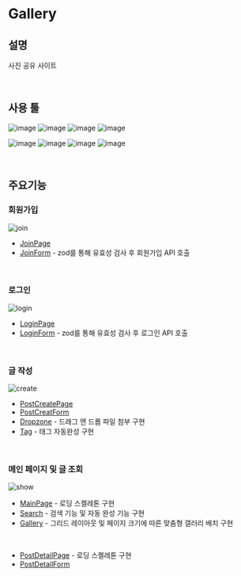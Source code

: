 # Gallery
## 설명
사진 공유 사이트

<br/>

## 사용 툴
![image](https://img.shields.io/badge/JavaScript-323330?style=for-the-badge&logo=javascript&logoColor=F7DF1E)
![image](https://img.shields.io/badge/next%20js-000000?style=for-the-badge&logo=nextdotjs&logoColor=white)
![image](https://img.shields.io/badge/React-20232A?style=for-the-badge&logo=react&logoColor=61DAFB)
![image](	https://img.shields.io/badge/axios-671ddf?&style=for-the-badge&logo=axios&logoColor=white)

![image](https://img.shields.io/badge/Python-FFD43B?style=for-the-badge&logo=python&logoColor=blue)
![image](https://img.shields.io/badge/Django-092E20?style=for-the-badge&logo=django&logoColor=green)
![image](https://img.shields.io/badge/django%20rest-ff1709?style=for-the-badge&logo=django&logoColor=white)
![image](https://img.shields.io/badge/PostgreSQL-316192?style=for-the-badge&logo=postgresql&logoColor=white)

<br/>

## 주요기능
### 회원가입  
![join](https://github.com/5121eun/gallery_front/assets/121006954/b9315323-65c8-4f68-8d02-2fe487be7514)

- [JoinPage](https://github.com/5121eun/gallery_front/blob/main/app/account/join/page.tsx)
- [JoinForm](https://github.com/5121eun/gallery_front/blob/main/app/ui/account/join/joinform.tsx) - zod를 통해 유효성 검사 후 회원가입 API 호출
<br/>

### 로그인  
![login](https://github.com/5121eun/gallery_front/assets/121006954/21f27af5-94d2-437f-9153-03e6a78c332a)

- [LoginPage](https://github.com/5121eun/gallery_front/blob/main/app/account/login/page.tsx)
- [LoginForm](https://github.com/5121eun/gallery_front/blob/main/app/ui/account/login/loginform.tsx) - zod를 통해 유효성 검사 후 로그인 API 호출
<br/>

### 글 작성
![create](https://github.com/5121eun/gallery_front/assets/121006954/5f1dc5e0-fd53-41c5-a6e6-737aea684652)

- [PostCreatePage](https://github.com/5121eun/gallery_front/blob/main/app/post/create/page.tsx)
- [PostCreatForm](https://github.com/5121eun/gallery_front/blob/main/app/ui/post/create/post-create-form.tsx)
- [Dropzone](https://github.com/5121eun/gallery_front/blob/main/app/ui/post/dropzone.tsx) - 드래그 앤 드롭 파일 첨부 구현
- [Tag](https://github.com/5121eun/gallery_front/blob/main/app/ui/post/tags.tsx) - 태그 자동완성 구현
<br/>

### 메인 페이지 및 글 조회
![show](https://github.com/5121eun/gallery_front/assets/121006954/a85fabf4-933f-4282-84ab-165e87d22049)

- [MainPage](https://github.com/5121eun/gallery_front/blob/main/app/page.tsx) - 로딩 스켈레톤 구현
- [Search](https://github.com/5121eun/gallery_front/blob/main/app/ui/search.tsx) - 검색 기능 및 자동 완성 기능 구현
- [Gallery](https://github.com/5121eun/gallery_front/blob/main/app/ui/gallery.tsx) - 그리드 레이아웃 및 페이지 크기에 따른 맞춤형 갤러리 배치 구현
<br/>

- [PostDetailPage](https://github.com/5121eun/gallery_front/blob/main/app/post/%5Bid%5D/detail/page.tsx) - 로딩 스켈레톤 구현
- [PostDetailForm](https://github.com/5121eun/gallery_front/blob/main/app/ui/post/detail/post-detail-form.tsx)
  
